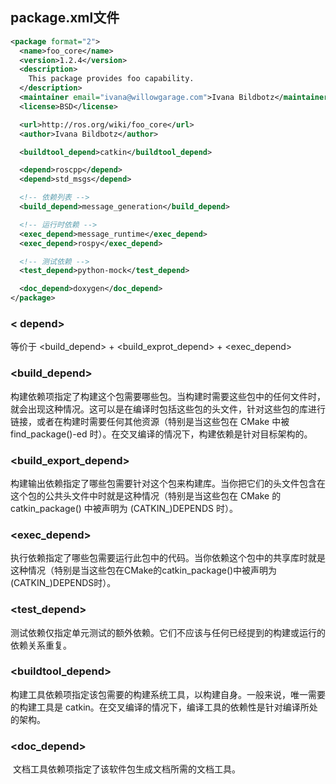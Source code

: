 ## package.xml文件

```xml
<package format="2">
  <name>foo_core</name>															<!-- 名称  -->
  <version>1.2.4</version>														<!-- 版本 -->
  <description>
    This package provides foo capability.
  </description>																<!-- 描述 -->
  <maintainer email="ivana@willowgarage.com">Ivana Bildbotz</maintainer>		<!-- 维护者 -->
  <license>BSD</license>

  <url>http://ros.org/wiki/foo_core</url>
  <author>Ivana Bildbotz</author>

  <buildtool_depend>catkin</buildtool_depend>									<!-- 构建工具 -->

  <depend>roscpp</depend>
  <depend>std_msgs</depend>

  <!-- 依赖列表 -->
  <build_depend>message_generation</build_depend>

  <!-- 运行时依赖 -->
  <exec_depend>message_runtime</exec_depend>
  <exec_depend>rospy</exec_depend>

  <!-- 测试依赖 -->
  <test_depend>python-mock</test_depend>

  <doc_depend>doxygen</doc_depend>
</package>
```





### < depend> 

等价于 <build_depend> + <build_exprot_depend> + <exec_depend>



### <build_depend> 

​	构建依赖项指定了构建这个包需要哪些包。当构建时需要这些包中的任何文件时，就会出现这种情况。这可以是在编译时包括这些包的头文件，针对这些包的库进行链接，或者在构建时需要任何其他资源（特别是当这些包在 CMake 中被 find_package()-ed 时）。在交叉编译的情况下，构建依赖是针对目标架构的。



### <build_export_depend>

​	构建输出依赖指定了哪些包需要针对这个包来构建库。当你把它们的头文件包含在这个包的公共头文件中时就是这种情况（特别是当这些包在 CMake 的 catkin_package() 中被声明为 (CATKIN_)DEPENDS 时）。



### <exec_depend>

​	执行依赖指定了哪些包需要运行此包中的代码。当你依赖这个包中的共享库时就是这种情况（特别是当这些包在CMake的catkin_package()中被声明为(CATKIN_)DEPENDS时）。



### <test_depend>

​	测试依赖仅指定单元测试的额外依赖。它们不应该与任何已经提到的构建或运行的依赖关系重复。



### <buildtool_depend>

​	构建工具依赖项指定该包需要的构建系统工具，以构建自身。一般来说，唯一需要的构建工具是 catkin。在交叉编译的情况下，编译工具的依赖性是针对编译所处的架构。



### <doc_depend>

​	文档工具依赖项指定了该软件包生成文档所需的文档工具。